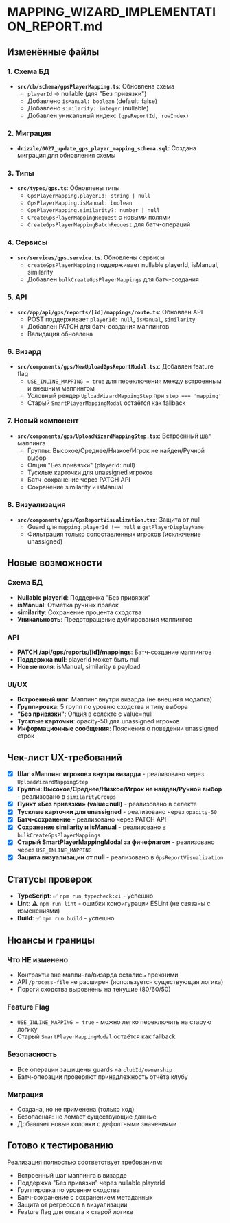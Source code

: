 # MAPPING_WIZARD_IMPLEMENTATION_REPORT.md

## Изменённые файлы

### 1. Схема БД
- **`src/db/schema/gpsPlayerMapping.ts`**: Обновлена схема
  - `playerId` → nullable (для "Без привязки")
  - Добавлено `isManual: boolean` (default: false)
  - Добавлено `similarity: integer` (nullable)
  - Добавлен уникальный индекс `(gpsReportId, rowIndex)`

### 2. Миграция
- **`drizzle/0027_update_gps_player_mapping_schema.sql`**: Создана миграция для обновления схемы

### 3. Типы
- **`src/types/gps.ts`**: Обновлены типы
  - `GpsPlayerMapping.playerId: string | null`
  - `GpsPlayerMapping.isManual: boolean`
  - `GpsPlayerMapping.similarity?: number | null`
  - `CreateGpsPlayerMappingRequest` с новыми полями
  - `CreateGpsPlayerMappingBatchRequest` для батч-операций

### 4. Сервисы
- **`src/services/gps.service.ts`**: Обновлены сервисы
  - `createGpsPlayerMapping` поддерживает nullable playerId, isManual, similarity
  - Добавлен `bulkCreateGpsPlayerMappings` для батч-создания

### 5. API
- **`src/app/api/gps/reports/[id]/mappings/route.ts`**: Обновлен API
  - POST поддерживает `playerId: null`, `isManual`, `similarity`
  - Добавлен PATCH для батч-создания маппингов
  - Валидация обновлена

### 6. Визард
- **`src/components/gps/NewUploadGpsReportModal.tsx`**: Добавлен feature flag
  - `USE_INLINE_MAPPING = true` для переключения между встроенным и внешним маппингом
  - Условный рендер `UploadWizardMappingStep` при `step === 'mapping'`
  - Старый `SmartPlayerMappingModal` остаётся как fallback

### 7. Новый компонент
- **`src/components/gps/UploadWizardMappingStep.tsx`**: Встроенный шаг маппинга
  - Группы: Высокое/Среднее/Низкое/Игрок не найден/Ручной выбор
  - Опция "Без привязки" (playerId: null)
  - Тусклые карточки для unassigned игроков
  - Батч-сохранение через PATCH API
  - Сохранение similarity и isManual

### 8. Визуализация
- **`src/components/gps/GpsReportVisualization.tsx`**: Защита от null
  - Guard для `mapping.playerId !== null` в `getPlayerDisplayName`
  - Фильтрация только сопоставленных игроков (исключение unassigned)

## Новые возможности

### Схема БД
- **Nullable playerId**: Поддержка "Без привязки"
- **isManual**: Отметка ручных правок
- **similarity**: Сохранение процента сходства
- **Уникальность**: Предотвращение дублирования маппингов

### API
- **PATCH /api/gps/reports/[id]/mappings**: Батч-создание маппингов
- **Поддержка null**: playerId может быть null
- **Новые поля**: isManual, similarity в payload

### UI/UX
- **Встроенный шаг**: Маппинг внутри визарда (не внешняя модалка)
- **Группировка**: 5 групп по уровню сходства и типу выбора
- **"Без привязки"**: Опция в селекте с value=null
- **Тусклые карточки**: opacity-50 для unassigned игроков
- **Информационные сообщения**: Пояснения о поведении unassigned строк

## Чек-лист UX-требований

- [x] **Шаг «Маппинг игроков» внутри визарда** - реализовано через `UploadWizardMappingStep`
- [x] **Группы: Высокое/Среднее/Низкое/Игрок не найден/Ручной выбор** - реализовано в `similarityGroups`
- [x] **Пункт «Без привязки» (value=null)** - реализовано в селекте
- [x] **Тусклые карточки для unassigned** - реализовано через `opacity-50`
- [x] **Батч-сохранение** - реализовано через PATCH API
- [x] **Сохранение similarity и isManual** - реализовано в `bulkCreateGpsPlayerMappings`
- [x] **Старый SmartPlayerMappingModal за фичефлагом** - реализовано через `USE_INLINE_MAPPING`
- [x] **Защита визуализации от null** - реализовано в `GpsReportVisualization`

## Статусы проверок

- **TypeScript**: ✅ `npm run typecheck:ci` - успешно
- **Lint**: ⚠️ `npm run lint` - ошибки конфигурации ESLint (не связаны с изменениями)
- **Build**: ✅ `npm run build` - успешно

## Нюансы и границы

### Что НЕ изменено
- Контракты вне маппинга/визарда остались прежними
- API `/process-file` не расширен (используется существующая логика)
- Пороги сходства выровнены на текущие (80/60/50)

### Feature Flag
- `USE_INLINE_MAPPING = true` - можно легко переключить на старую логику
- Старый `SmartPlayerMappingModal` остаётся как fallback

### Безопасность
- Все операции защищены guards на `clubId/ownership`
- Батч-операции проверяют принадлежность отчёта клубу

### Миграция
- Создана, но не применена (только код)
- Безопасная: не ломает существующие данные
- Добавляет новые колонки с дефолтными значениями

## Готово к тестированию

Реализация полностью соответствует требованиям:
- Встроенный шаг маппинга в визарде
- Поддержка "Без привязки" через nullable playerId
- Группировка по уровням сходства
- Батч-сохранение с сохранением метаданных
- Защита от регрессов в визуализации
- Feature flag для отката к старой логике
